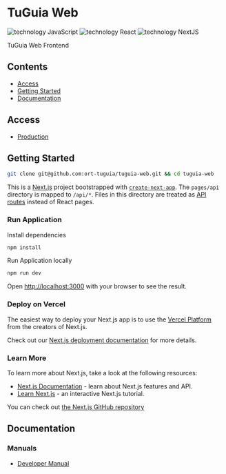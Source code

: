 # TuGuia Web

![technology JavaScript](https://img.shields.io/badge/technology-javascript-yellow.svg)
![technology React](https://img.shields.io/badge/technology-react-blue.svg)
![technology NextJS](https://img.shields.io/badge/technology-nextjs-black.svg)

TuGuia Web Frontend

## Contents

-   [Access](#access)
-   [Getting Started](#getting-started)
-   [Documentation](#documentation)

## Access

-   [Production](https://tuguia-web.vercel.app)

## Getting Started

```bash
git clone git@github.com:ort-tuguia/tuguia-web.git && cd tuguia-web
```

This is a [Next.js](https://nextjs.org/) project bootstrapped with [`create-next-app`](https://github.com/vercel/next.js/tree/canary/packages/create-next-app).
The `pages/api` directory is mapped to `/api/*`. Files in this directory are treated as [API routes](https://nextjs.org/docs/api-routes/introduction) instead of React pages.

### Run Application

Install dependencies

```bash
npm install
```

Run Application locally

```bash
npm run dev
```

Open [http://localhost:3000](http://localhost:3000) with your browser to see the result.

### Deploy on Vercel

The easiest way to deploy your Next.js app is to use the [Vercel Platform](https://vercel.com/new?utm_medium=default-template&filter=next.js&utm_source=create-next-app&utm_campaign=create-next-app-readme) from the creators of Next.js.

Check out our [Next.js deployment documentation](https://nextjs.org/docs/deployment) for more details.

### Learn More

To learn more about Next.js, take a look at the following resources:

-   [Next.js Documentation](https://nextjs.org/docs) - learn about Next.js features and API.
-   [Learn Next.js](https://nextjs.org/learn) - an interactive Next.js tutorial.

You can check out [the Next.js GitHub repository](https://github.com/vercel/next.js/)

## Documentation

### Manuals

-   [Developer Manual](https://docs.google.com/document/d/11avoCSS9cVkUSJQ-y1uf5iqZlVy-1enZ)
